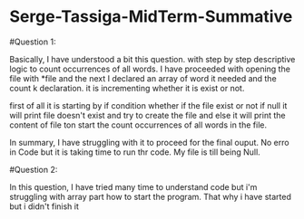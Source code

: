 # Serge-Tassiga-MidTerm-Summative
#Question 1:

Basically, I have understood a bit this question. with step by step descriptive logic to count occurrences of all words.
I have proceeded with opening the file with *file and the next I declared an array of word it needed and the count k declaration. it is incrementing whether it is exist or not.

first of all it is starting by if condition whether if the file exist or not if null it will print file doesn't exist and try to create the file and else it will print the content of file ton start the count occurrences of all words in the file.

In summary, I have struggling with it to proceed for the final ouput. No erro in Code but it is taking time to run thr code. My file is till being Null.



#Question 2:

In this question, I have tried many time to understand code but i'm struggling with array part how to start the program. That why i have started but i didn't finish it

